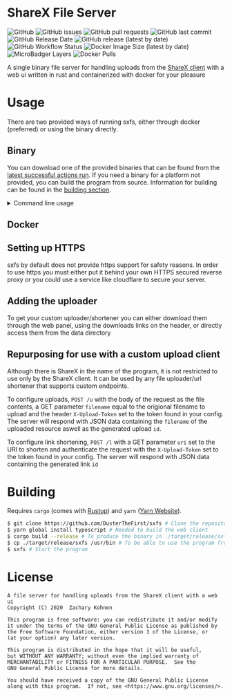 # ShareX File Server
![GitHub](https://img.shields.io/github/license/dusterthefirst/sxfs)
![GitHub issues](https://img.shields.io/github/issues/dusterthefirst/sxfs)
![GitHub pull requests](https://img.shields.io/github/issues-pr/dusterthefirst/sxfs)
![GitHub last commit](https://img.shields.io/github/last-commit/dusterthefirst/sxfs)
![GitHub Release Date](https://img.shields.io/github/release-date/dusterthefirst/sxfs)
![GitHub release (latest by date)](https://img.shields.io/github/v/release/dusterthefirst/sxfs)
![GitHub Workflow Status](https://img.shields.io/github/workflow/status/dusterthefirst/sxfs/Build)
![Docker Image Size (latest by date)](https://img.shields.io/docker/image-size/dusterthefirst/sxfs)
![MicroBadger Layers](https://img.shields.io/microbadger/layers/dusterthefirst/sxfs)
![Docker Pulls](https://img.shields.io/docker/pulls/dusterthefirst/sxfs)

A single binary file server for handling uploads from the [ShareX client] with a web ui written
in rust and containerized with docker for your pleasure

# Usage
There are two provided ways of running sxfs, either through docker (preferred) or using the binary directly.

## Binary
You can download one of the provided binaries that can be found from the [latest successful actions run].
If you need a binary for a platform not provided, you can build the program from source. Information for building can be found in the [building section](#Building).

<details>
    <summary>Command line usage</summary>
    sxfs 0.1.0
    A file server for handling uploads from the ShareX client

    USAGE:
        sxfs.exe [FLAGS] [OPTIONS]

    FLAGS:
        -h, --help          Prints help information
        -r, --rocket-log    Enable rocket info logging (requires info logging)
        -V, --version       Prints version information
        -v, --verbose       Enable verbose logging. (1 = informational, 2 = debug, 3 = trace)

    OPTIONS:
        -a, --address <address>        The address to bind to [default: 0.0.0.0]
        -c, --config <config>          The path to the config file [default: data/config.toml]
        -d, --database <database>      The path to the sqlite database that holds the mappings between uploads and their files aswell as [default: data/db.sqlite]
        -p, --port <port>              The port to bind to [default: 8000]
        -u, --uploaders <uploaders>    The path to output the generated ShareX custom uploaders file [default: data/uploaders]
</details>

## Docker


## Setting up HTTPS
sxfs by default does not provide https support for safety reasons.
In order to use https you must either put it behind your own HTTPS secured reverse proxy
or you could use a service like cloudflare to secure your server.

## Adding the uploader
To get your custom uploader/shortener you can either download them through the web panel,
using the downloads links on the header, or directly access them from the data directory

## Repurposing for use with a custom upload client
Although there is ShareX in the name of the program, it is not restricted to use only by
the ShareX client. It can be used by any file uploader/url shortener that supports custom
endpoints.

To configure uploads, `POST /u` with the body of the request as the
file contents, a GET parameter `filename` equal to the origional filename to upload and the header
`X-Upload-Token` set to the token found in your config. The server will respond with JSON data
containing the `filename` of the uploaded resource aswell as the generated upload `id`.

To configure link shortening, `POST /l` with a GET parameter `uri` set to the URI to shorten
and authenticate the request with the `X-Upload-Token` set to the token found in your config.
The server will respond with JSON data containing the generated link `id`

# Building
Requires `cargo` (comes with [Rustup]) and `yarn` ([Yarn Website]).
```sh
$ git clone https://github.com/DusterTheFirst/sxfs # Clone the repository
$ yarn global install typescript # Needed to build the web client
$ cargo build --release # To produce the binary in ./target/release/sxfs
$ cp ./target/release/sxfs /usr/bin # To be able to use the program from the command line
$ sxfs # Start the program
```

# License
    A file server for handling uploads from the ShareX client with a web ui
    Copyright (C) 2020  Zachary Kohnen

    This program is free software: you can redistribute it and/or modify
    it under the terms of the GNU General Public License as published by
    the Free Software Foundation, either version 3 of the License, or
    (at your option) any later version.

    This program is distributed in the hope that it will be useful,
    but WITHOUT ANY WARRANTY; without even the implied warranty of
    MERCHANTABILITY or FITNESS FOR A PARTICULAR PURPOSE.  See the
    GNU General Public License for more details.

    You should have received a copy of the GNU General Public License
    along with this program.  If not, see <https://www.gnu.org/licenses/>.

[ShareX client]: https://getsharex.com/
[Rustup]: https://rustup.rs/
[Yarn Website]: https://yarnpkg.com/
[latest successful actions run]: https://github.com/DusterTheFirst/sxfs/actions
[building section]: #Building